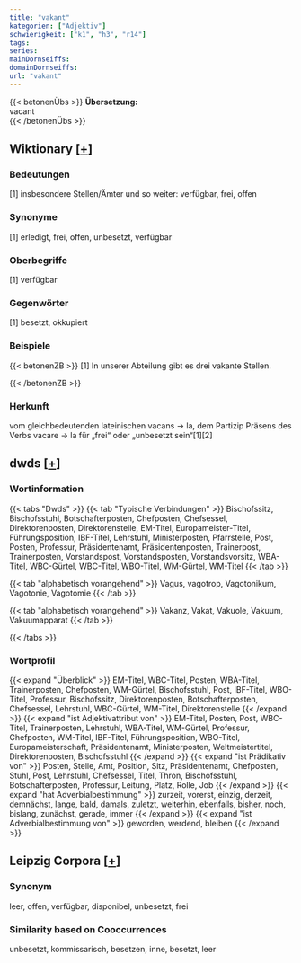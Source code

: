 ```yaml
---
title: "vakant"
kategorien: ["Adjektiv"]
schwierigkeit: ["k1", "h3", "r14"]
tags:
series:
mainDornseiffs:
domainDornseiffs:
url: "vakant"
---
```


{{< betonenÜbs >}}
**Übersetzung:**  
vacant  
{{< /betonenÜbs >}}

## Wiktionary [[+](https://de.wiktionary.org/wiki/vakant)]

### Bedeutungen
[1] insbesondere Stellen/Ämter und so weiter: verfügbar, frei, offen  

### Synonyme
[1] erledigt, frei, offen, unbesetzt, verfügbar  

### Oberbegriffe
[1] verfügbar  

### Gegenwörter
[1] besetzt, okkupiert  

### Beispiele
{{< betonenZB >}}
[1] In unserer Abteilung gibt es drei vakante Stellen.  

{{< /betonenZB >}}
### Herkunft
vom gleichbedeutenden lateinischen vacans → la, dem Partizip Präsens des Verbs vacare → la für „frei“ oder „unbesetzt sein“[1][2]  



## dwds [[+](https://www.dwds.de/wb/vakant)]

### Wortinformation
{{< tabs "Dwds" >}}
{{< tab "Typische Verbindungen" >}}
Bischofssitz, Bischofsstuhl, Botschafterposten, Chefposten, Chefsessel, Direktorenposten, Direktorenstelle, EM-Titel, Europameister-Titel, Führungsposition, IBF-Titel, Lehrstuhl, Ministerposten, Pfarrstelle, Post, Posten, Professur, Präsidentenamt, Präsidentenposten, Trainerpost, Trainerposten, Vorstandspost, Vorstandsposten, Vorstandsvorsitz, WBA-Titel, WBC-Gürtel, WBC-Titel, WBO-Titel, WM-Gürtel, WM-Titel
{{< /tab >}}

{{< tab "alphabetisch vorangehend" >}}
Vagus, vagotrop, Vagotonikum, Vagotonie, Vagotomie
{{< /tab >}}

{{< tab "alphabetisch vorangehend" >}}
Vakanz, Vakat, Vakuole, Vakuum, Vakuumapparat
{{< /tab >}}

{{< /tabs >}}

### Wortprofil
{{< expand "Überblick" >}} EM-Titel, WBC-Titel, Posten, WBA-Titel, Trainerposten, Chefposten, WM-Gürtel, Bischofsstuhl, Post, IBF-Titel, WBO-Titel, Professur, Bischofssitz, Direktorenposten, Botschafterposten, Chefsessel, Lehrstuhl, WBC-Gürtel, WM-Titel, Direktorenstelle {{< /expand >}}
{{< expand "ist Adjektivattribut von" >}} EM-Titel, Posten, Post, WBC-Titel, Trainerposten, Lehrstuhl, WBA-Titel, WM-Gürtel, Professur, Chefposten, WM-Titel, IBF-Titel, Führungsposition, WBO-Titel, Europameisterschaft, Präsidentenamt, Ministerposten, Weltmeistertitel, Direktorenposten, Bischofsstuhl {{< /expand >}}
{{< expand "ist Prädikativ von" >}} Posten, Stelle, Amt, Position, Sitz, Präsidentenamt, Chefposten, Stuhl, Post, Lehrstuhl, Chefsessel, Titel, Thron, Bischofsstuhl, Botschafterposten, Professur, Leitung, Platz, Rolle, Job {{< /expand >}}
{{< expand "hat Adverbialbestimmung" >}} zurzeit, vorerst, einzig, derzeit, demnächst, lange, bald, damals, zuletzt, weiterhin, ebenfalls, bisher, noch, bislang, zunächst, gerade, immer {{< /expand >}}
{{< expand "ist Adverbialbestimmung von" >}} geworden, werdend, bleiben {{< /expand >}}

## Leipzig Corpora [[+](https://corpora.uni-leipzig.de/en/res?word=vakant&corpusId=deu_newscrawl-public_2018)]


### Synonym
leer, offen, verfügbar, disponibel, unbesetzt, frei


### Similarity based on Cooccurrences
unbesetzt, kommissarisch, besetzen, inne, besetzt, leer

